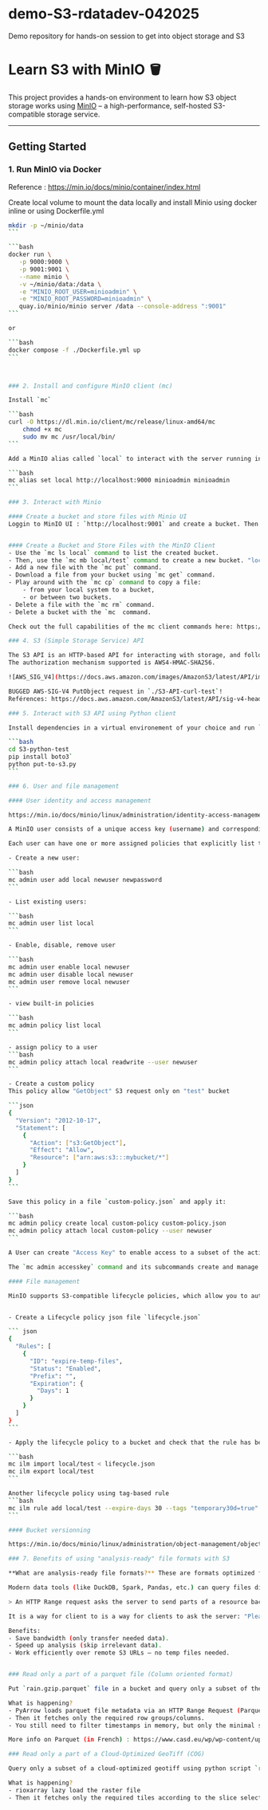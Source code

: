 # demo-S3-rdatadev-042025
Demo repository for hands-on session to get into object storage and S3

# Learn S3 with MinIO 🪣

This project provides a hands-on environment to learn how S3 object storage works using [MinIO](https://min.io/) – a high-performance, self-hosted S3-compatible storage service.

---

## Getting Started

### 1. Run MinIO via Docker

Reference : https://min.io/docs/minio/container/index.html

Create local volume to mount the data locally and install Minio using docker inline or using Dockerfile.yml

````bash
mkdir -p ~/minio/data
```

```bash
docker run \
   -p 9000:9000 \
   -p 9001:9001 \
   --name minio \
   -v ~/minio/data:/data \
   -e "MINIO_ROOT_USER=minioadmin" \
   -e "MINIO_ROOT_PASSWORD=minioadmin" \
   quay.io/minio/minio server /data --console-address ":9001"
```

or

```bash
docker compose -f ./Dockerfile.yml up
```



### 2. Install and configure MinIO client (mc)

Install `mc`

```bash
curl -O https://dl.min.io/client/mc/release/linux-amd64/mc
    chmod +x mc
    sudo mv mc /usr/local/bin/
```

Add a MinIO alias called `local` to interact with the server running in docker.

```bash
mc alias set local http://localhost:9000 minioadmin minioadmin
```

### 3. Interact with Minio

#### Create a bucket and store files with Minio UI
Loggin to MinIO UI : `http://localhost:9001` and create a bucket. Then upload a file in the bucket.


#### Create a Bucket and Store Files with the MinIO Client
- Use the `mc ls local` command to list the created bucket.
- Then, use the `mc mb local/test` command to create a new bucket. "local" is the name of your alias in `mc` and "test" is the name of your bucket.
- Add a new file with the `mc put` command.
- Download a file from your bucket using `mc get` command.
- Play around with the `mc cp` command to copy a file:
    - from your local system to a bucket,
    - or between two buckets.
- Delete a file with the `mc rm` command.
- Delete a bucket with the `mc  command.

Check out the full capabilities of the mc client commands here: https://min.io/docs/minio/linux/reference/minio-mc/mc-rm.html

### 4. S3 (Simple Storage Service) API

The S3 API is an HTTP-based API for interacting with storage, and follows REST (Representational State Transfer) principles. The API uses standard HTTP methods such as GET, PUT, POST and DELETE.
The authorization mechanism supported is AWS4-HMAC-SHA256.

![AWS_SIG_V4](https://docs.aws.amazon.com/images/AmazonS3/latest/API/images/sigV4-using-query-params.png)

BUGGED AWS-SIG-V4 PutObject request in `./S3-API-curl-test`! 
Reférences: https://docs.aws.amazon.com/AmazonS3/latest/API/sig-v4-header-based-auth.html

### 5. Interact with S3 API using Python client

Install dependencies in a virtual environement of your choice and run `put-to-s3.py` script.

```bash
cd S3-python-test
pip install boto3`
python put-to-s3.py
```

### 6. User and file management

#### User identity and access management

https://min.io/docs/minio/linux/administration/identity-access-management/minio-user-management.html

A MinIO user consists of a unique access key (username) and corresponding secret key (password). Clients must authenticate their identity by specifying both a valid access key (username) and the corresponding secret key (password) of an existing MinIO user.

Each user can have one or more assigned policies that explicitly list the actions and resources to which that user has access. Users can also inherit policies from the groups in which they have membership. MinIO by default denies access to all actions or resources not explicitly allowed by a user’s assigned or inherited policies. 

- Create a new user:

```bash
mc admin user add local newuser newpassword
```

- List existing users:

```bash
mc admin user list local
```

- Enable, disable, remove user

```bash
mc admin user enable local newuser
mc admin user disable local newuser
mc admin user remove local newuser
```

- view built-in policies

```bash
mc admin policy list local
```

- assign policy to a user
```bash
mc admin policy attach local readwrite --user newuser
```

- Create a custom policy
This policy allow "GetObject" S3 request only on "test" bucket

```json
{
  "Version": "2012-10-17",
  "Statement": [
    {
      "Action": ["s3:GetObject"],
      "Effect": "Allow",
      "Resource": ["arn:aws:s3:::mybucket/*"]
    }
  ]
}
```

Save this policy in a file `custom-policy.json` and apply it:

```bash
mc admin policy create local custom-policy custom-policy.json
mc admin policy attach local custom-policy --user newuser
```

A User can create "Access Key" to enable access to a subset of the actions and resources explicitly allowed for him. Access Keys automatically inherit permissions from the parent user by default. If the parent user belongs to any groups, and those groups have policies (like read-only, read-write), the Access Key will get those too. However, you can add an inline policy (a policy directly on the Access Key) that says. To get available policy conditions: https://min.io/docs/minio/linux/administration/identity-access-management/policy-based-access-control.html.

The `mc admin accesskey` command and its subcommands create and manage Access Keys for internally managed users on a MinIO deployment. You can also create new access key through UI : http://localhost:9001/access-keys.

#### File management

MinIO supports S3-compatible lifecycle policies, which allow you to automatically manage the expiration of objects (files) based on age, prefix, or tags. This is useful for cleaning up old backups, temporary files, or logs without manual intervention.


- Create a Lifecycle policy json file `lifecycle.json`

``` json
{
  "Rules": [
    {
      "ID": "expire-temp-files",
      "Status": "Enabled",
      "Prefix": "",
      "Expiration": {
        "Days": 1
      }
    }
  ]
}
```

- Apply the lifecycle policy to a bucket and check that the rule has been applied

```bash
mc ilm import local/test < lifecycle.json
mc ilm export local/test
```

Another lifecycle policy using tag-based rule
```bash
mc ilm rule add local/test --expire-days 30 --tags "temporary30d=true"
```

#### Bucket versionning

https://min.io/docs/minio/linux/administration/object-management/object-versioning.html

### 7. Benefits of using "analysis-ready" file formats with S3

**What are analysis-ready file formats?** These are formats optimized for querying, reading, and analysis, not just storage. (Parquet, ROC, Arrow, Zarr, COG...). Dessimate one of the major drawback of S3 storage which is the need of downloading the file locally to process it!

Modern data tools (like DuckDB, Spark, Pandas, etc.) can query files directly on S3, without downloading the entire file first. These tools use HTTP Range Requests to fetch only the needed parts of a file stored remotely.

> An HTTP Range request asks the server to send parts of a resource back to a client. Range requests are useful for various clients, including media players that support random access, data tools that require only part of a large file, and download managers that let users pause and resume a download.

It is a way for client to is a way for clients to ask the server: "Please send me only the bytes from position 10,000 to 12,000 of this file."

Benefits:
- Save bandwidth (only transfer needed data).
- Speed up analysis (skip irrelevant data).
- Work efficiently over remote S3 URLs — no temp files needed.


### Read only a part of a parquet file (Column oriented format)

Put `rain.gzip.parquet` file in a bucket and query only a subset of the file using python script `read-parquet-file-on-S3.py`.

What is happening? 
- PyArrow loads parquet file metadata via an HTTP Range Request (Parquet metadata are stored on a footer).
- Then it fetches only the required row groups/columns.
- You still need to filter timestamps in memory, but only the minimal subset is read.

More info on Parquet (in French) : https://www.casd.eu/wp/wp-content/uploads/WebinaireParquet-DuckDB-CASD_20250204d.mp4

### Read only a part of a Cloud-Optimized GeoTiff (COG)

Query only a subset of a cloud-optimized geotiff using python script `read-cog-file-on-S3.py`.

What is happening? 
- rioxarray lazy load the raster file
- Then it fetches only the required tiles according to the slice selected (Using HTTP Range Request again)





